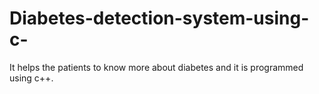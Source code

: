 # Diabetes-detection-system-using-c-
It helps the patients to know more about diabetes and it is programmed using c++.
